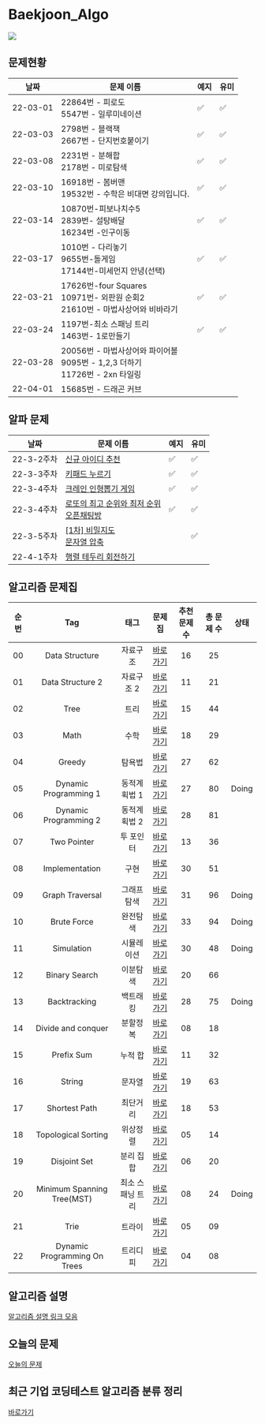 # Baekjoon_Algo

  <a href="https://github.com/tony9402/baekjoon#readme"><img src="https://img.shields.io/badge/문제 출처-%23F3708C?style=flat&logo=Git&logoColor=white"/></a>

## 문제현황

| 날짜     | 문제 이름                                    | 예지 | 유미 |
| -------- | -------------------------------------------- | ---- | ---- |
| 22-03-01 | 22864번 - 피로도<br />5547번 - 일루미네이션  |     ✅   |    ✅    |
| 22-03-03 | 2798번 - 블랙잭<br />2667번 - 단지번호붙이기 |  ✅  |  ✅  |
| 22-03-08 | 2231번 - 분해합<br /> 2178번 - 미로탐색      |    ✅   |  ✅    |
| 22-03-10 | 16918번 - 봄버맨 <br/> 19532번 - 수학은 비대면 강의입니다.    |   ✅   |   ✅   |
| 22-03-14 | 10870번-피보나치수5<br/> 2839번- 설탕배달 <br/> 16234번 -인구이동   |   ✅   |   ✅   |
| 22-03-17 | 1010번 - 다리놓기<br/> 9655번-돌게임  <br/> 17144번-미세먼지 안녕(선택)   |   ✅   |   ✅    |
| 22-03-21 | 17626번-four Squares <br/> 10971번- 외판원 순회2 <br/> 21610번 - 마법사상어와 비바라기 |   ✅   |   ✅    |
| 22-03-24 | 1197번-최소 스패닝 트리 <br/> 1463번- 1로만들기  |   ✅   |    ✅    |
| 22-03-28 | 20056번 - 마법사상어와 파이어볼 <br/> 9095번 - 1,2,3 더하기 <br/> 11726번 - 2xn 타일링  |      |       |
| 22-04-01 | 15685번 - 드래곤 커브   |      |       |

## 알파 문제
| 날짜     | 문제 이름                                    | 예지 | 유미 |
| -------- | -------------------------------------------- | ---- | ---- |
| 22-3-2주차 | [신규 아이디 추천](https://programmers.co.kr/learn/courses/30/lessons/72410)|   ✅     |   ✅     |
| 22-3-3주차 | [키패드 누르기](https://programmers.co.kr/learn/courses/30/lessons/67256)|    ✅    |    ✅    |
| 22-3-4주차 | [크레인 인형뽑기 게임](https://programmers.co.kr/learn/courses/30/lessons/64061)|    ✅    |   ✅     |
| 22-3-4주차 | [로또의 최고 순위와 최저 순위](https://programmers.co.kr/learn/courses/30/lessons/77484)<br/> [오픈채팅방](https://programmers.co.kr/learn/courses/30/lessons/42888)|    ✅    |    ✅    |
| 22-3-5주차 | [[1차] 비밀지도](https://programmers.co.kr/learn/courses/30/lessons/17681) <br/>  [문자열 압축](https://programmers.co.kr/learn/courses/30/lessons/60057)|        |    ✅    |
| 22-4-1주차 | [행렬 테두리 회전하기](https://programmers.co.kr/learn/courses/30/lessons/77485)|        |        |

## 알고리즘 문제집

| 순번 |             Tag              |       태그       |                   문제집                   | 추천 문제 수 | 총 문제 수 | 상태  |
| :--: | :--------------------------: | :--------------: | :----------------------------------------: | :----------: | :--------: | :---: |
|  00  |        Data Structure        |     자료구조     |        [바로가기](./data_structure)        |      16      |     25     |       |
|  01  |       Data Structure 2       |    자료구조 2    |       [바로가기](./data_structure2)        |      11      |     21     |       |
|  02  |             Tree             |       트리       |             [바로가기](./tree)             |      15      |     44     |       |
|  03  |             Math             |       수학       |             [바로가기](./math)             |      18      |     29     |       |
|  04  |            Greedy            |      탐욕법      |            [바로가기](./greedy)            |      27      |     62     |       |
|  05  |    Dynamic Programming 1     |   동적계획법 1   |    [바로가기](./dynamic_programming_1)     |      27      |     80     | Doing |
|  06  |    Dynamic Programming 2     |   동적계획법 2   |    [바로가기](./dynamic_programming_2)     |      28      |     81     |       |
|  07  |         Two Pointer          |    투 포인터     |         [바로가기](./two_pointer)          |      13      |     36     |       |
|  08  |        Implementation        |       구현       |        [바로가기](./implementation)        |      30      |     51     |       |
|  09  |       Graph Traversal        |   그래프 탐색    |       [바로가기](./graph_traversal)        |      31      |     96     | Doing |
|  10  |         Brute Force          |     완전탐색     |         [바로가기](./brute_force)          |      33      |     94     | Doing |
|  11  |          Simulation          |    시뮬레이션    |          [바로가기](./simulation)          |      30      |     48     | Doing |
|  12  |        Binary Search         |     이분탐색     |        [바로가기](./binary_search)         |      20      |     66     |       |
|  13  |         Backtracking         |     백트래킹     |         [바로가기](./backtracking)         |      28      |     75     |  Doing |
|  14  |      Divide and conquer      |     분할정복     |      [바로가기](./divide_and_conquer)      |      08      |     18     |       |
|  15  |          Prefix Sum          |     누적 합      |          [바로가기](./prefix_sum)          |      11      |     32     |       |
|  16  |            String            |      문자열      |            [바로가기](./string)            |      19      |     63     |       |
|  17  |        Shortest Path         |     최단거리     |        [바로가기](./shortest_path)         |      18      |     53     |       |
|  18  |     Topological Sorting      |     위상정렬     |     [바로가기](./topological_sorting)      |      05      |     14     |       |
|  19  |         Disjoint Set         |    분리 집합     |         [바로가기](./disjoint_set)         |      06      |     20     |       |
|  20  |  Minimum Spanning Tree(MST)  | 최소 스패닝 트리 |    [바로가기](./minimum_spanning_tree)     |      08      |     24     | Doing |
|  21  |             Trie             |      트라이      |             [바로가기](./trie)             |      05      |     09     |       |
|  22  | Dynamic Programming On Trees |     트리디피     | [바로가기](./dynamic_programming_on_trees) |      04      |     08     |       |

 

## 알고리즘 설명

 [알고리즘 설명 링크 모음](./link_for_study.md) 



## 오늘의 문제

[오늘의 문제](https://github.com/tony9402/baekjoon/blob/main/picked.md)



## 최근 기업 코딩테스트 알고리즘 분류 정리

[바로가기](./CodingTest.md)




